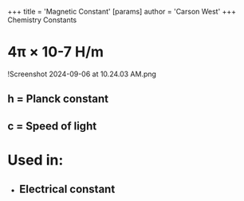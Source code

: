 +++
 title = 'Magnetic Constant'
[params]
	author = 'Carson West'
+++
Chemistry Constants
# 4π × 10-7 H/m
!Screenshot 2024-09-06 at 10.24.03 AM.png
## h = Planck constant
## c = Speed of light

# Used in:
- ## Electrical constant


